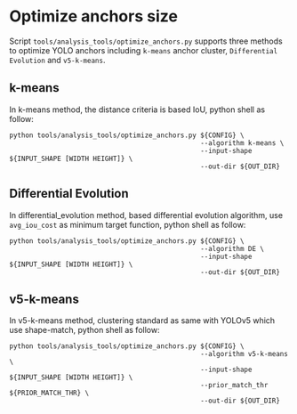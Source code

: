 # Optimize anchors size

Script `tools/analysis_tools/optimize_anchors.py` supports three methods to optimize YOLO anchors including `k-means`
anchor cluster, `Differential Evolution` and `v5-k-means`.

## k-means

In k-means method, the distance criteria is based IoU, python shell as follow:

```shell
python tools/analysis_tools/optimize_anchors.py ${CONFIG} \
                                                --algorithm k-means \
                                                --input-shape ${INPUT_SHAPE [WIDTH HEIGHT]} \
                                                --out-dir ${OUT_DIR}
```

## Differential Evolution

In differential_evolution method, based differential evolution algorithm, use `avg_iou_cost` as minimum target function, python shell as follow:

```shell
python tools/analysis_tools/optimize_anchors.py ${CONFIG} \
                                                --algorithm DE \
                                                --input-shape ${INPUT_SHAPE [WIDTH HEIGHT]} \
                                                --out-dir ${OUT_DIR}
```

## v5-k-means

In v5-k-means method, clustering standard as same with YOLOv5 which use shape-match, python shell as follow:

```shell
python tools/analysis_tools/optimize_anchors.py ${CONFIG} \
                                                --algorithm v5-k-means \
                                                --input-shape ${INPUT_SHAPE [WIDTH HEIGHT]} \
                                                --prior_match_thr ${PRIOR_MATCH_THR} \
                                                --out-dir ${OUT_DIR}
```
